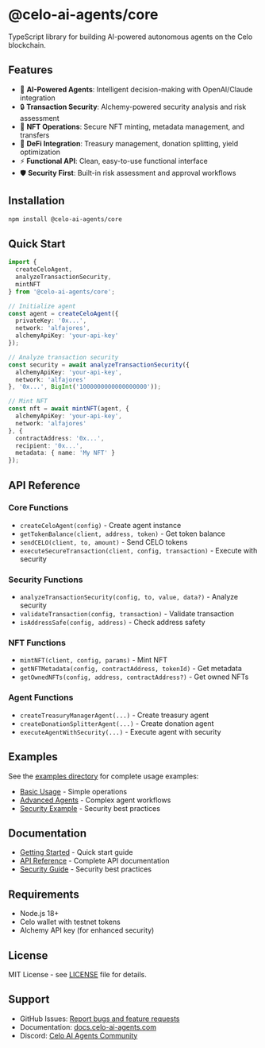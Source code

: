 # @celo-ai-agents/core

TypeScript library for building AI-powered autonomous agents on the Celo blockchain.

## Features

- 🤖 **AI-Powered Agents**: Intelligent decision-making with OpenAI/Claude integration
- 🔒 **Transaction Security**: Alchemy-powered security analysis and risk assessment
- 🎨 **NFT Operations**: Secure NFT minting, metadata management, and transfers
- 🏦 **DeFi Integration**: Treasury management, donation splitting, yield optimization
- ⚡ **Functional API**: Clean, easy-to-use functional interface
- 🛡️ **Security First**: Built-in risk assessment and approval workflows

## Installation

```bash
npm install @celo-ai-agents/core
```

## Quick Start

```typescript
import { 
  createCeloAgent, 
  analyzeTransactionSecurity, 
  mintNFT 
} from '@celo-ai-agents/core';

// Initialize agent
const agent = createCeloAgent({
  privateKey: '0x...',
  network: 'alfajores',
  alchemyApiKey: 'your-api-key'
});

// Analyze transaction security
const security = await analyzeTransactionSecurity({
  alchemyApiKey: 'your-api-key',
  network: 'alfajores'
}, '0x...', BigInt('1000000000000000000'));

// Mint NFT
const nft = await mintNFT(agent, {
  alchemyApiKey: 'your-api-key',
  network: 'alfajores'
}, {
  contractAddress: '0x...',
  recipient: '0x...',
  metadata: { name: 'My NFT' }
});
```

## API Reference

### Core Functions

- `createCeloAgent(config)` - Create agent instance
- `getTokenBalance(client, address, token)` - Get token balance
- `sendCELO(client, to, amount)` - Send CELO tokens
- `executeSecureTransaction(client, config, transaction)` - Execute with security

### Security Functions

- `analyzeTransactionSecurity(config, to, value, data?)` - Analyze security
- `validateTransaction(config, transaction)` - Validate transaction
- `isAddressSafe(config, address)` - Check address safety

### NFT Functions

- `mintNFT(client, config, params)` - Mint NFT
- `getNFTMetadata(config, contractAddress, tokenId)` - Get metadata
- `getOwnedNFTs(config, address, contractAddress?)` - Get owned NFTs

### Agent Functions

- `createTreasuryManagerAgent(...)` - Create treasury agent
- `createDonationSplitterAgent(...)` - Create donation agent
- `executeAgentWithSecurity(...)` - Execute agent with security

## Examples

See the [examples directory](../../examples/) for complete usage examples:

- [Basic Usage](../../examples/basic-usage.ts) - Simple operations
- [Advanced Agents](../../examples/advanced-agents.ts) - Complex agent workflows
- [Security Example](../../examples/security-example.ts) - Security best practices

## Documentation

- [Getting Started](../../docs/getting-started.md) - Quick start guide
- [API Reference](../../docs/api-reference.md) - Complete API documentation
- [Security Guide](../../docs/security.md) - Security best practices

## Requirements

- Node.js 18+
- Celo wallet with testnet tokens
- Alchemy API key (for enhanced security)

## License

MIT License - see [LICENSE](../../LICENSE) file for details.

## Support

- GitHub Issues: [Report bugs and feature requests](https://github.com/celo-ai-agents/core/issues)
- Documentation: [docs.celo-ai-agents.com](https://docs.celo-ai-agents.com)
- Discord: [Celo AI Agents Community](https://discord.gg/celo-ai-agents)
